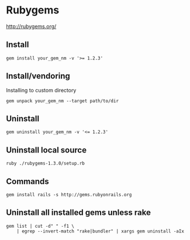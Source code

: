 # Rubygems

<http://rubygems.org/>

## Install

    gem install your_gem_nm -v '>= 1.2.3'

## Install/vendoring

Installing to custom directory

    gem unpack your_gem_nm --target path/to/dir

## Uninstall

    gem uninstall your_gem_nm -v '<= 1.2.3'

## Uninstall local source

    ruby ./rubygems-1.3.0/setup.rb

## Commands

    gem install rails -s http://gems.rubyonrails.org

## Uninstall all installed gems unless rake

    gem list | cut -d" " -f1 \
        | egrep --invert-match "rake|bundler" | xargs gem uninstall -aIx

